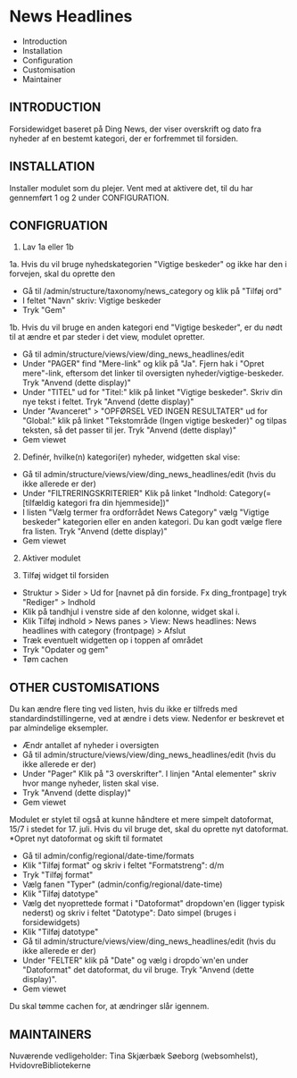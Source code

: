 News Headlines
=================
 * Introduction
 * Installation
 * Configuration
 * Customisation
 * Maintainer

INTRODUCTION
-----------------
Forsidewidget baseret på Ding News, der viser overskrift og dato fra nyheder af en bestemt kategori, der er forfremmet til forsiden. 


INSTALLATION
-----------------
Installer modulet som du plejer. Vent med at aktivere det, til du har gennemført 1 og 2 under CONFIGURATION.


CONFIGRUATION 
---------------------
1. Lav 1a eller 1b

1a. Hvis du vil bruge nyhedskategorien "Vigtige beskeder" og ikke har den i forvejen, skal du oprette den
 * Gå til /admin/structure/taxonomy/news_category og klik på "Tilføj ord"
 * I feltet "Navn" skriv: Vigtige beskeder
 * Tryk "Gem"

1b. Hvis du vil bruge en anden kategori end "Vigtige beskeder", er du nødt til at ændre et par steder i det view, modulet opretter.
 * Gå til admin/structure/views/view/ding_news_headlines/edit
 * Under "PAGER" find "Mere-link" og klik på "Ja". Fjern hak i "Opret mere"-link, eftersom det linker til oversigten nyheder/vigtige-beskeder. Tryk "Anvend (dette display)"
 * Under "TITEL" ud for "Titel:" klik på linket "Vigtige beskeder". Skriv din nye tekst i feltet. Tryk "Anvend (dette display)"
 * Under "Avanceret" > "OPFØRSEL VED INGEN RESULTATER" ud for "Global:" klik på linket "Tekstområde (Ingen vigtige beskeder)" og tilpas teksten, så det passer til jer. Tryk "Anvend (dette display)"
 * Gem viewet
 
2. Definér, hvilke(n) kategori(er) nyheder, widgetten skal vise:
 * Gå til admin/structure/views/view/ding_news_headlines/edit (hvis du ikke allerede er der)
 * Under "FILTRERINGSKRITERIER" Klik på linket "Indhold: Category(=[tilfældig kategori fra din hjemmeside])"
 * I listen "Vælg termer fra ordforrådet News Category" vælg "Vigtige beskeder" kategorien eller en anden kategori. Du kan godt vælge flere fra listen. Tryk "Anvend (dette display)"
 * Gem viewet 

2. Aktiver modulet 
 
3. Tilføj widget til forsiden
 * Struktur > Sider > Ud for [navnet på din forside. Fx ding_frontpage] tryk "Rediger" > Indhold
 * Klik på tandhjul i venstre side af den kolonne, widget skal i.
 * Klik Tilføj indhold > News panes > View: News headlines: News headlines with category (frontpage) > Afslut
 * Træk eventuelt widgetten op i toppen af området
 * Tryk "Opdater og gem"
 * Tøm cachen

 
OTHER CUSTOMISATIONS
------------------------------
Du kan ændre flere ting ved listen, hvis du ikke er tilfreds med standardindstillingerne, ved at ændre i dets view. Nedenfor er beskrevet et par almindelige eksempler.

* Ændr antallet af nyheder i oversigten
 * Gå til admin/structure/views/view/ding_news_headlines/edit (hvis du ikke allerede er der)
 * Under "Pager" Klik på "3 overskrifter". I linjen "Antal elementer" skriv hvor mange nyheder, listen skal vise.
 * Tryk "Anvend (dette display)"
 * Gem viewet

Modulet er stylet til også at kunne håndtere et mere simpelt datoformat, 15/7 i stedet for 17. juli. Hvis du vil bruge det, skal du oprette nyt datoformat.
*Opret nyt datoformat og skift til formatet
 * Gå til admin/config/regional/date-time/formats
 * Klik "Tilføj format" og skriv i feltet "Formatstreng": d/m
 * Tryk "Tilføj format"
 * Vælg fanen "Typer" (admin/config/regional/date-time)
 * Klik "Tilføj datotype"
 * Vælg det nyoprettede format i "Datoformat" dropdown'en (ligger typisk nederst) og skriv i feltet "Datotype": Dato simpel (bruges i forsidewidgets)
 * Klik "Tilføj datotype"
 * Gå til admin/structure/views/view/ding_news_headlines/edit (hvis du ikke allerede er der)
 * Under "FELTER" klik på "Date" og vælg i dropdo´wn'en under "Datoformat" det datoformat, du vil bruge. Tryk "Anvend (dette display)".
 * Gem viewet

Du skal tømme cachen for, at ændringer slår igennem.
 
 
MAINTAINERS
----------------
Nuværende vedligeholder: Tina Skjærbæk Søeborg (websomhelst), HvidovreBibliotekerne